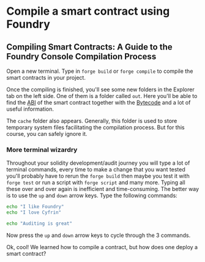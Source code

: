 # Compile a smart contract using Foundry

## Compiling Smart Contracts: A Guide to the Foundry Console Compilation Process

Open a new terminal. Type in `forge build` or `forge compile` to compile the smart contracts in your project.

Once the compiling is finished, you'll see some new folders in the Explorer tab on the left side. One of them is a folder called `out`. Here you'll be able to find the [ABI](https://docs.soliditylang.org/en/latest/abi-spec.html) of the smart contract together with the [Bytecode](https://www.geeksforgeeks.org/introduction-to-bytecode-and-opcode-in-solidity/) and a lot of useful information.

The `cache` folder also appears. Generally, this folder is used to store temporary system files facilitating the compilation process. But for this course, you can safely ignore it.

### More terminal wizardry

Throughout your solidity development/audit journey you will type a lot of terminal commands, every time to make a change that you want tested you'll probably have to rerun the `forge build` then maybe you test it with `forge test` or run a script with `forge script` and many more. Typing all these over and over again is inefficient and time-consuming. The better way is to use the `up` and `down` arrow keys. Type the following commands:

```bash
echo "I like Foundry"
echo "I love Cyfrin"

echo "Auditing is great"
```

Now press the `up` and `down` arrow keys to cycle through the 3 commands.

Ok, cool! We learned how to compile a contract, but how does one deploy a smart contract?
